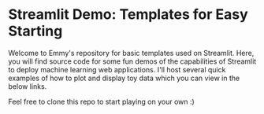 # Streamlit Demo: Templates for Easy Starting

Welcome to Emmy's repository for basic templates used on Streamlit. Here, you will find source code for some fun demos of the capabilities of Streamlit to deploy machine learning web applications. I'll host several quick examples of how to plot and display toy data which you can view in the below links.

Feel free to clone this repo to start playing on your own :)
